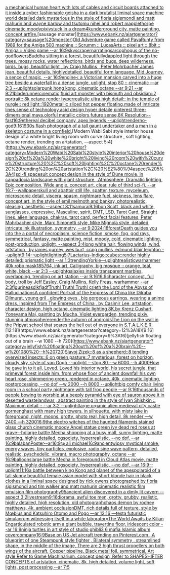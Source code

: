 [a mechanical human heart with lots of cables and circuit boards attached to it inside a cyber fashionable geisha in a dark brutalist liminal space machine world detailed dark mysterious in the style of floria sigismondi and matt mahurin and wayne barlow and tsutomu nihei and robert mapplethorpe cinematic moody](https://www.ebank.nz/aiartgenerator?category=a%20mechanical%20human%20heart%20with%20lots%20of%20cables%20and%20circuit%20boards%20attached%20to%20it%20inside%20a%20cyber%20fashionable%20geisha%20in%20a%20dark%20brutalist%20liminal%20space%20machine%20world%20detailed%20dark%20mysterious%20in%20the%20style%20of%20floria%20sigismondi%20and%20matt%20mahurin%20and%20wayne%20barlow%20and%20tsutomu%20nihei%20and%20robert%20mapplethorpe%20cinematic%20moody)[pixiv](https://www.ebank.nz/aiartgenerator?category=pixiv)[stuck in a dream](https://www.ebank.nz/aiartgenerator?category=stuck%20in%20a%20dream)[4k](https://www.ebank.nz/aiartgenerator?category=4k)[underground city, matte painting, concept art](https://www.ebank.nz/aiartgenerator?category=underground%20city%2C%20matte%20painting%2C%20concept%20art)[fire.](https://www.ebank.nz/aiartgenerator?category=fire.)[sausage monster](https://www.ebank.nz/aiartgenerator?category=sausage%20monster)[Old Adventure game called PavaRunty from 1989 for the Amiga 500 machine  :: Scrumm :: LucasArts :: pixel art :: 8bit :: Amiga :: Video game --ar 16:9](https://www.ebank.nz/aiartgenerator?category=Old%20Adventure%20game%20called%20PavaRunty%20from%201989%20for%20the%20Amiga%20500%20machine%20%20%3A%3A%20Scrumm%20%3A%3A%20LucasArts%20%3A%3A%20pixel%20art%20%3A%3A%208bit%20%3A%3A%20Amiga%20%3A%3A%20Video%20game%20--ar%2016%3A9)[skyscraper](https://www.ebank.nz/aiartgenerator?category=skyscraper)[narrating](https://www.ebank.nz/aiartgenerator?category=narrating)[sarcophogus of the no-god](https://www.ebank.nz/aiartgenerator?category=sarcophogus%20of%20the%20no-god)[flowers](https://www.ebank.nz/aiartgenerator?category=flowers)[Buddha sitting in a forest,  beautifullydappled light through the trees, mossy rocks, water reflections, birds and bugs, deep wilderness, birds, bugs, beautiful light , by  Craig Mullins , Peter Mohrbacher James jean, beautiful details, highlydetailed, beautiful form language, Mid Journey, a sence of magic, --ar 16:9](https://www.ebank.nz/aiartgenerator?category=Buddha%20sitting%20in%20a%20forest%2C%20%20beautifullydappled%20light%20through%20the%20trees%2C%20mossy%20rocks%2C%20water%20reflections%2C%20birds%20and%20bugs%2C%20deep%20wilderness%2C%20birds%2C%20bugs%2C%20beautiful%20light%20%2C%20by%20%20Craig%20Mullins%20%2C%20Peter%20Mohrbacher%20James%20jean%2C%20beautiful%20details%2C%20highlydetailed%2C%20beautiful%20form%20language%2C%20Mid%20Journey%2C%20a%20sence%20of%20magic%2C%20--ar%2016%3A9)[engine](https://www.ebank.nz/aiartgenerator?category=engine)[< a Victorian mansion carved into a huge tree beside a waterfall in a dense jungle, uplight, stop 80 :: cinematic —ar 2:3 --uplight](https://www.ebank.nz/aiartgenerator?category=%3C%20a%20Victorian%20mansion%20carved%20into%20a%20huge%20tree%20beside%20a%20waterfall%20in%20a%20dense%20jungle%2C%20uplight%2C%20stop%2080%20%3A%3A%20cinematic%20%E2%80%94ar%202%3A3%20--uplight)[solarpunk hong kong, cinematic octane --ar 9:21 --ar 9:21](https://www.ebank.nz/aiartgenerator?category=solarpunk%20hong%20kong%2C%20cinematic%20octane%20--ar%209%3A21%20--ar%209%3A21)[bladerunner](https://www.ebank.nz/aiartgenerator?category=bladerunner)[cinematic,](https://www.ebank.nz/aiartgenerator?category=cinematic%2C)[fluid art monster with bismuth and obsidian::2 portrait:: 8k octane render hyperrealistic ultra high detail:: in the temple of nurgle:: red light::](https://www.ebank.nz/aiartgenerator?category=fluid%20art%20monster%20with%20bismuth%20and%20obsidian%3A%3A2%20portrait%3A%3A%208k%20octane%20render%20hyperrealistic%20ultra%20high%20detail%3A%3A%20in%20the%20temple%20of%20nurgle%3A%3A%20red%20light%3A%3A)[1920](https://www.ebank.nz/aiartgenerator?category=1920)[metallic sliced hot pepper floating,made of intricate lines,sense of technology,acid design,hyper detaile,pinterest,three-dimensional,maya,olorful metallic colors,future sense,8K Resolution](https://www.ebank.nz/aiartgenerator?category=metallic%20sliced%20hot%20pepper%20floating%2Cmade%20of%20intricate%20lines%2Csense%20of%20technology%2Cacid%20design%2Chyper%20detaile%2Cpinterest%2Cthree-dimensional%2Cmaya%2Colorful%20metallic%20colors%2Cfuture%20sense%2C8K%20Resolution)[--fast](https://www.ebank.nz/aiartgenerator?category=--fast)[16:9](https://www.ebank.nz/aiartgenerator?category=16%3A9)[ethereal decibel company, apex legends --uplight](https://www.ebank.nz/aiartgenerator?category=ethereal%20decibel%20company%2C%20apex%20legends%20--uplight)[render](https://www.ebank.nz/aiartgenerator?category=render)[no-god](https://www.ebank.nz/aiartgenerator?category=no-god)[9:16](https://www.ebank.nz/aiartgenerator?category=9%3A16)[1930s flash photograph of a tall gaunt undertaker and a man in a skeleton costume in a cornfield.](https://www.ebank.nz/aiartgenerator?category=1930s%20flash%20photograph%20of%20a%20tall%20gaunt%20undertaker%20and%20a%20man%20in%20a%20skeleton%20costume%20in%20a%20cornfield.)[Modern Wabi Sabi style interior house design of a white bright living room with curve structure , soft lighting, octane render, trending on artstation, —aspect 5:4](https://www.ebank.nz/aiartgenerator?category=Modern%20Wabi%20Sabi%20style%20interior%20house%20design%20of%20a%20white%20bright%20living%20room%20with%20curve%20structure%20%2C%20soft%20lighting%2C%20octane%20render%2C%20trending%20on%20artstation%2C%20%E2%80%94aspect%205%3A4)[sci-fi spacesuit concept design in the style of Dune movie,   in cappadocia landscape with giant structure , Atmosphere, Dramatic lighting, Epic composition, Wide angle, concept art, clear, rule of third sci-fi, --ar 16:7](https://www.ebank.nz/aiartgenerator?category=sci-fi%20spacesuit%20concept%20design%20in%20the%20style%20of%20Dune%20movie%2C%20%20%20in%20cappadocia%20landscape%20with%20giant%20structure%20%2C%20Atmosphere%2C%20Dramatic%20lighting%2C%20Epic%20composition%2C%20Wide%20angle%2C%20concept%20art%2C%20clear%2C%20rule%20of%20third%20sci-fi%2C%20--ar%2016%3A7)[--wallpaper](https://www.ebank.nz/aiartgenerator?category=--wallpaper)[skull and abattoir still life, spatter, texture, myceleum, microscopic detail, viscera, spasm, nightmare fuel, sickness, lens flare, concept art, in the style of emil melmoth and banksy, photorealistic, pleasing, aesthetic  --aspect 8:11](https://www.ebank.nz/aiartgenerator?category=skull%20and%20abattoir%20still%20life%2C%20spatter%2C%20texture%2C%20myceleum%2C%20microscopic%20detail%2C%20viscera%2C%20spasm%2C%20nightmare%20fuel%2C%20sickness%2C%20lens%20flare%2C%20concept%20art%2C%20in%20the%20style%20of%20emil%20melmoth%20and%20banksy%2C%20photorealistic%2C%20pleasing%2C%20aesthetic%20%20--aspect%208%3A11)[samurai](https://www.ebank.nz/aiartgenerator?category=samurai)[9:16](https://www.ebank.nz/aiartgenerator?category=9%3A16)[bon Scott, black and white, sunglasses, expressive, Masculine, spirit, DMT, LSD, Tarot Card, Straight lines, alien language, chakras, tarot card, perfect facial features, Peter Mohrbacher style, Marc Simonetti style, Mike Mignola style, detailed, intricate ink illustration, symmetry, --ar 9:20](https://www.ebank.nz/aiartgenerator?category=bon%20Scott%2C%20black%20and%20white%2C%20sunglasses%2C%20expressive%2C%20Masculine%2C%20spirit%2C%20DMT%2C%20LSD%2C%20Tarot%20Card%2C%20Straight%20lines%2C%20alien%20language%2C%20chakras%2C%20tarot%20card%2C%20perfect%20facial%20features%2C%20Peter%20Mohrbacher%20style%2C%20Marc%20Simonetti%20style%2C%20Mike%20Mignola%20style%2C%20detailed%2C%20intricate%20ink%20illustration%2C%20symmetry%2C%20--ar%209%3A20)[24:18](https://www.ebank.nz/aiartgenerator?category=24%3A18)[forest](https://www.ebank.nz/aiartgenerator?category=forest)[Death guides you into the a portal of necroplasm, science fiction, smoke, fog, god rays, symmetrical, fantasy, matte painting, mist, moody, cold, cinematic lighting, post-production, uplight,  --aspect 3:4](https://www.ebank.nz/aiartgenerator?category=Death%20guides%20you%20into%20the%20a%20portal%20of%20necroplasm%2C%20science%20fiction%2C%20smoke%2C%20fog%2C%20god%20rays%2C%20symmetrical%2C%20fantasy%2C%20matte%20painting%2C%20mist%2C%20moody%2C%20cold%2C%20cinematic%20lighting%2C%20post-production%2C%20uplight%2C%20%20--aspect%203%3A4)[long white hair, flowing winds, wind, artstation , by james gurney, wes burt, craig mullins, edmund blair leighton --uplight](https://www.ebank.nz/aiartgenerator?category=long%20white%20hair%2C%20flowing%20winds%2C%20wind%2C%20artstation%20%2C%20by%20james%20gurney%2C%20wes%20burt%2C%20craig%20mullins%2C%20edmund%20blair%20leighton%20--uplight)[9:14](https://www.ebank.nz/aiartgenerator?category=9%3A14)[--uplight](https://www.ebank.nz/aiartgenerator?category=--uplight)[lighting](https://www.ebank.nz/aiartgenerator?category=lighting)[5:7](https://www.ebank.nz/aiartgenerator?category=5%3A7)[Lactarius-Indigo::cubes::render highly detailed::prismatic light --ar 1:3](https://www.ebank.nz/aiartgenerator?category=Lactarius-Indigo%3A%3Acubes%3A%3Arender%20highly%20detailed%3A%3Aprismatic%20light%20--ar%201%3A3)[trending](https://www.ebank.nz/aiartgenerator?category=trending)[Yorkie](https://www.ebank.nz/aiartgenerator?category=Yorkie)[--uplight](https://www.ebank.nz/aiartgenerator?category=--uplight)[realistic](https://www.ebank.nz/aiartgenerator?category=realistic)[warhammer 40k robo mask](https://www.ebank.nz/aiartgenerator?category=warhammer%2040k%20robo%20mask)[185764, ink art, Calligraphy, big mosque :: orange, teal, white, black --ar 2:3 --uplight](https://www.ebank.nz/aiartgenerator?category=185764%2C%20ink%20art%2C%20Calligraphy%2C%20big%20mosque%20%3A%3A%20orange%2C%20teal%2C%20white%2C%20black%20--ar%202%3A3%20--uplight)[galaxies inside transparent marbles, overlapping, trending on art station --ar 9:16](https://www.ebank.nz/aiartgenerator?category=galaxies%20inside%20transparent%20marbles%2C%20overlapping%2C%20trending%20on%20art%20station%20--ar%209%3A16)[16:9](https://www.ebank.nz/aiartgenerator?category=16%3A9)[character concept, full body, troll by Jeff Easley, Craig Mullins, Kelly Freas, warhammer --ar 2:3](https://www.ebank.nz/aiartgenerator?category=character%20concept%2C%20full%20body%2C%20troll%20by%20Jeff%20Easley%2C%20Craig%20Mullins%2C%20Kelly%20Freas%2C%20warhammer%20--ar%202%3A3)[figurine](https://www.ebank.nz/aiartgenerator?category=figurine)[asdlkfjadf](https://www.ebank.nz/aiartgenerator?category=asdlkfjadf)[Truth! Truth! Truth! crieth the Lord of the Abyss of Hallucinations](https://www.ebank.nz/aiartgenerator?category=Truth%21%20Truth%21%20Truth%21%20crieth%20the%20Lord%20of%20the%20Abyss%20of%20Hallucinations)[A confident Portrait of the Empress of China like Dilraba Dilmurat,  young gril , glowing eyes , big gorgeous earrings, wearing a anime dress, inspired from The Empress of China , by Casimir Lee, artstation, character design, high octane, cinematic lighting 8K,by Krenz Cushart, Yoneyama Mai, painting by Mucha, Violet evergarden, trending pixiv, stunning atmosphere](https://www.ebank.nz/aiartgenerator?category=A%20confident%20Portrait%20of%20the%20Empress%20of%20China%20like%20Dilraba%20Dilmurat%2C%20%20young%20gril%20%2C%20glowing%20eyes%20%2C%20big%20gorgeous%20earrings%2C%20wearing%20a%20anime%20dress%2C%20inspired%20from%20The%20Empress%20of%20China%20%2C%20by%20Casimir%20Lee%2C%20artstation%2C%20character%20design%2C%20high%20octane%2C%20cinematic%20lighting%208K%2Cby%20Krenz%20Cushart%2C%20Yoneyama%20Mai%2C%20painting%20by%20Mucha%2C%20Violet%20evergarden%2C%20trending%20pixiv%2C%20stunning%20atmosphere)[render](https://www.ebank.nz/aiartgenerator?category=render)[the autumn of androids](https://www.ebank.nz/aiartgenerator?category=the%20autumn%20of%20androids)[The Lion on the wall in the Pripyat school that scares the hell out of everyone in S.T.A.L.K.E.R.](https://www.ebank.nz/aiartgenerator?category=The%20Lion%20on%20the%20wall%20in%20the%20Pripyat%20school%20that%20scares%20the%20hell%20out%20of%20everyone%20in%20S.T.A.L.K.E.R.)[12:18](https://www.ebank.nz/aiartgenerator?category=12%3A18)[9:16](https://www.ebank.nz/aiartgenerator?category=9%3A16)[jellyfish floating out of a brain --w 1080 --h 720](https://www.ebank.nz/aiartgenerator?category=jellyfish%20floating%20out%20of%20a%20brain%20--w%201080%20--h%20720)[Slavoj Zizek::8 as a shepherd::8 tending overwized insects::6 on green pasture::7 mysterious, forest on horizon, cloudy sky, style of van Gogh --uplight --stop 80 --w 6000 --h 4000](https://www.ebank.nz/aiartgenerator?category=Slavoj%20Zizek%3A%3A8%20as%20a%20shepherd%3A%3A8%20tending%20overwized%20insects%3A%3A6%20on%20green%20pasture%3A%3A7%20mysterious%2C%20forest%20on%20horizon%2C%20cloudy%20sky%2C%20style%20of%20van%20Gogh%20--uplight%20--stop%2080%20--w%206000%20--h%204000)[How he gave in to it all. Loved. Loved his interior world, his secret jungle, that primeval forest inside him, from whose floor of ancient downfall his own heart rose, shimmering green, rendered in octane, 40k, cinematic lighting, postprocessing, --no dof --w 2000 --h 8000 --uplight](https://www.ebank.nz/aiartgenerator?category=How%20he%20gave%20in%20to%20it%20all.%20Loved.%20Loved%20his%20interior%20world%2C%20his%20secret%20jungle%2C%20that%20primeval%20forest%20inside%20him%2C%20from%20whose%20floor%20of%20ancient%20downfall%20his%20own%20heart%20rose%2C%20shimmering%20green%2C%20rendered%20in%20octane%2C%2040k%2C%20cinematic%20lighting%2C%20postprocessing%2C%20--no%20dof%20--w%202000%20--h%208000%20--uplight)[big comfy chair living room  in a school party nightmare with tall frog people —ar 9:16](https://www.ebank.nz/aiartgenerator?category=big%20comfy%20chair%20living%20room%20%20in%20a%20school%20party%20nightmare%20with%20tall%20frog%20people%20%E2%80%94ar%209%3A16)[thousands of people bowing to worship at a beeply pyramid with eye of sauron above it in deserted wasteland](https://www.ebank.nz/aiartgenerator?category=thousands%20of%20people%20bowing%20to%20worship%20at%20a%20beeply%20pyramid%20with%20eye%20of%20sauron%20above%20it%20in%20deserted%20wasteland)[war , abstract painting in the style of Ivan Shishkin :: Maximum detail :: --ar 3:2 --uplight](https://www.ebank.nz/aiartgenerator?category=war%20%2C%20abstract%20painting%20in%20the%20style%20of%20Ivan%20Shishkin%20%3A%3A%20Maximum%20detail%20%3A%3A%20--ar%203%3A2%20--uplight)[large organic alien medieval city castle gormenghast with many high towers, in silhouette, with misty lake in foreground, night, moons, grotty, photo real, high detail, 8k render —w 2400 —h 3200](https://www.ebank.nz/aiartgenerator?category=large%20organic%20alien%20medieval%20city%20castle%20gormenghast%20with%20many%20high%20towers%2C%20in%20silhouette%2C%20with%20misty%20lake%20in%20foreground%2C%20night%2C%20moons%2C%20grotty%2C%20photo%20real%2C%20high%20detail%2C%208k%20render%20%E2%80%94w%202400%20%E2%80%94h%203200)[16:9](https://www.ebank.nz/aiartgenerator?category=16%3A9)[the electro witches of the haunted filaments stained glass church cinematic moody Angel statue green ivy dead red roses at grave](https://www.ebank.nz/aiartgenerator?category=the%20electro%20witches%20of%20the%20haunted%20filaments%20stained%20glass%20church%20cinematic%20moody%20Angel%20statue%20green%20ivy%20dead%20red%20roses%20at%20grave)[--hd](https://www.ebank.nz/aiartgenerator?category=--hd)[large battle Mecha shopping at a busy mall, sunny lighting, matte painting, highly detailed, cgsociety, hyperrealistic, --no dof, --ar 16:9](https://www.ebank.nz/aiartgenerator?category=large%20battle%20Mecha%20shopping%20at%20a%20busy%20mall%2C%20sunny%20lighting%2C%20matte%20painting%2C%20highly%20detailed%2C%20cgsociety%2C%20hyperrealistic%2C%20--no%20dof%2C%20--ar%2016%3A9)[balaban](https://www.ebank.nz/aiartgenerator?category=balaban)[Poster--ar16:9](https://www.ebank.nz/aiartgenerator?category=Poster--ar16%3A9)[@ ali michael](https://www.ebank.nz/aiartgenerator?category=%40%20ali%20michael)[16:9](https://www.ebank.nz/aiartgenerator?category=16%3A9)[ancient](https://www.ebank.nz/aiartgenerator?category=ancient)[wipsy mystical smoke, energy waves, tiny particles, explosive, radio sine wave pattern, detailed, realistic, pyschedelic, vibrant, macro photography, octane --ar 16:9](https://www.ebank.nz/aiartgenerator?category=wipsy%20mystical%20smoke%2C%20energy%20waves%2C%20tiny%20particles%2C%20explosive%2C%20radio%20sine%20wave%20pattern%2C%20detailed%2C%20realistic%2C%20pyschedelic%2C%20vibrant%2C%20macro%20photography%2C%20octane%20--ar%2016%3A9)[balloons](https://www.ebank.nz/aiartgenerator?category=balloons)[large battle Mecha in foreground in Cloud Atlas movie, matte painting, highly detailed, cgsociety, hyperrealistic, --no dof, --ar 16:9](https://www.ebank.nz/aiartgenerator?category=large%20battle%20Mecha%20in%20foreground%20in%20Cloud%20Atlas%20movie%2C%20matte%20painting%2C%20highly%20detailed%2C%20cgsociety%2C%20hyperrealistic%2C%20--no%20dof%2C%20--ar%2016%3A9)[--uplight](https://www.ebank.nz/aiartgenerator?category=--uplight)[11:16](https://www.ebank.nz/aiartgenerator?category=11%3A16)[a battle between king Kong and planet of the apes](https://www.ebank.nz/aiartgenerator?category=a%20battle%20between%20king%20Kong%20and%20planet%20of%20the%20apes)[polaroid of a tall skinny beautiful female asian model with short blonde hair in black clothes in a liminal space designed by rick owens photographed by floria sigismondi and tim walker  and matt mahurin cinematic realistic film emulsion film photography](https://www.ebank.nz/aiartgenerator?category=polaroid%20of%20a%20tall%20skinny%20beautiful%20female%20asian%20model%20with%20short%20blonde%20hair%20in%20black%20clothes%20in%20a%20liminal%20space%20designed%20by%20rick%20owens%20photographed%20by%20floria%20sigismondi%20and%20tim%20walker%20%20and%20matt%20mahurin%20cinematic%20realistic%20film%20emulsion%20film%20photography)[95](https://www.ebank.nz/aiartgenerator?category=95)[ancient alien discovered in a dimly lit cavern --aspect 3:2](https://www.ebank.nz/aiartgenerator?category=ancient%20alien%20discovered%20in%20a%20dimly%20lit%20cavern%20--aspect%203%3A2)[livestream](https://www.ebank.nz/aiartgenerator?category=livestream)[9:16](https://www.ebank.nz/aiartgenerator?category=9%3A16)[diorama, awful toe men, grotty, grubby, realistic, highly detailed, high resolution, old photograph](https://www.ebank.nz/aiartgenerator?category=diorama%2C%20awful%20toe%20men%2C%20grotty%2C%20grubby%2C%20realistic%2C%20highly%20detailed%2C%20high%20resolution%2C%20old%20photograph)[chaos demon by rodney matthews, 4k, ambient occlusion](https://www.ebank.nz/aiartgenerator?category=chaos%20demon%20by%20rodney%20matthews%2C%204k%2C%20ambient%20occlusion)[DMT,  rich details full of texture, style by Mœbius and Katsuhiro Otomo and Pogo —ar 12:16 —test](https://www.ebank.nz/aiartgenerator?category=DMT%2C%20%20rich%20details%20full%20of%20texture%2C%20style%20by%20M%C5%93bius%20and%20Katsuhiro%20Otomo%20and%20Pogo%20%E2%80%94ar%2012%3A16%20%E2%80%94test)[a futuristic simulacrum witnessing itself in a white laboratory](https://www.ebank.nz/aiartgenerator?category=a%20futuristic%20simulacrum%20witnessing%20itself%20in%20a%20white%20laboratory)[The World Awaits by Kilian Eng](https://www.ebank.nz/aiartgenerator?category=The%20World%20Awaits%20by%20Kilian%20Eng)[articulated robotic arm a giant bubble, travertine floor, iridescent color --ar 16:9](https://www.ebank.nz/aiartgenerator?category=articulated%20robotic%20arm%20a%20giant%20bubble%2C%20travertine%20floor%2C%20iridescent%20color%20--ar%2016%3A9)[ninja turtles in art style of studio ghibli](https://www.ebank.nz/aiartgenerator?category=ninja%20turtles%20in%20art%20style%20of%20studio%20ghibli)[3 6 mafia Islamic album cover](https://www.ebank.nz/aiartgenerator?category=3%206%20mafia%20Islamic%20album%20cover)[company](https://www.ebank.nz/aiartgenerator?category=company)[16:9](https://www.ebank.nz/aiartgenerator?category=16%3A9)[Base on US Jet aircraft trending on Pinterest.com , A blueprint of one Steampunk style fighter , Bilateral symmetry , streamlined shape, in the middle of the image,  There are 2 high thrust propellers on both wings of the aircraft, Copper pipeline,  Black metal foil, symmetrical,  Art style Refer to Game Machinarium.  concept design, Refer to SHAPESHIFTER CONCEPTS  of artstation, cinematic,  8k, high detailed,  volume light,  soft lights,  post processing    --ar 7:5](https://www.ebank.nz/aiartgenerator?category=Base%20on%20US%20Jet%20aircraft%20trending%20on%20Pinterest.com%20%2C%20A%20blueprint%20of%20one%20Steampunk%20style%20fighter%20%2C%20Bilateral%20symmetry%20%2C%20streamlined%20shape%2C%20in%20the%20middle%20of%20the%20image%2C%20%20There%20are%202%20high%20thrust%20propellers%20on%20both%20wings%20of%20the%20aircraft%2C%20Copper%20pipeline%2C%20%20Black%20metal%20foil%2C%20symmetrical%2C%20%20Art%20style%20Refer%20to%20Game%20Machinarium.%20%20concept%20design%2C%20Refer%20to%20SHAPESHIFTER%20CONCEPTS%20%20of%20artstation%2C%20cinematic%2C%20%208k%2C%20high%20detailed%2C%20%20volume%20light%2C%20%20soft%20lights%2C%20%20post%20processing%20%20%20%20--ar%207%3A5)